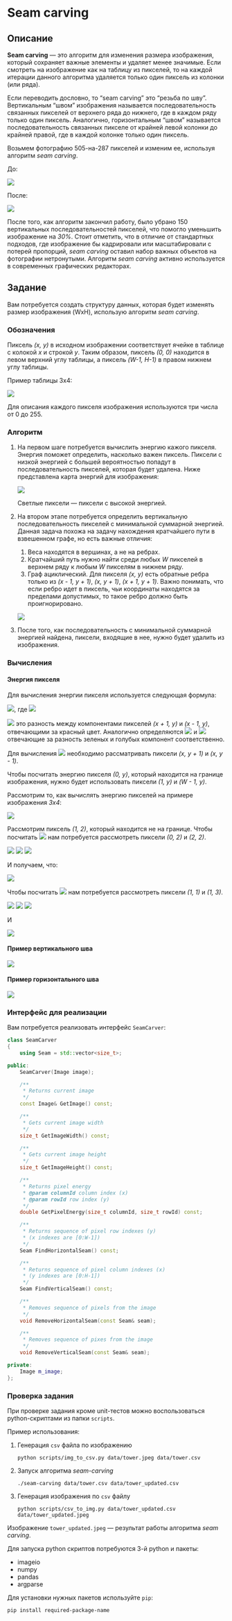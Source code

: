 # Seam carving

## Описание
**Seam carving** — это алгоритм для изменения размера изображения, который сохраняет важные элементы и удаляет менее значимые. Если смотреть на изображение как на таблицу из пикселей, то на каждой итерации данного алгоритма удаляется только один пиксель из колонки (или ряда).

Если переводить дословно, то “seam carving” это “резьба по шву”. Вертикальным “швом” изображения называется последовательность связанных пикселей от верхнего ряда до нижнего, где в каждом ряду только один пиксель. Аналогично, горизонтальным “швом” называется последовательность связанных пикселе от крайней левой колонки до крайней правой, где в каждой колонке только один пиксель.

Возьмем фотографию 505-на-287 пикселей и изменим ее, используя алгоритм *seam carving*.

До:

![](/data/text/wavebefore.png)

После:

![](/data/text/waveafter.png)

После того, как алгоритм закончил работу, было убрано 150 вертикальных последовательностей пикселей, что помогло уменьшить изображение на *30%*. Стоит отметить, что в отличие от стандартных подходов, где изображение бы кадрировали или масштабировали с потерей пропорций, *seam carving* оставил набор важных объектов на фотографии нетронутыми. Алгоритм *seam carving* активно используется в современных графических редакторах.

## Задание
Вам потребуется создать структуру данных, которая будет изменять размер изображения (WxH), использую алгоритм *seam carving*.

### Обозначения
Пиксель *(x, y)* в исходном изображении соответствует ячейке в таблице с колокой *x* и строкой *y*. Таким образом, пиксель *(0, 0)* находится в левом верхний углу таблицы, а пиксель *(W-1, H-1)* в правом нижнем углу таблицы.

Пример таблицы 3x4:

![](/data/text/3x4.png)

Для описания каждого пикселя изображения используются три числа от 0 до 255.

### Алгоритм
1. На первом шаге потребуется вычислить энергию кажого пикселя. Энергия поможет определить, насколько важен пиксель. Пиксели с низкой энергией с большей вероятностью попадут в последовательность пикселей, которая будет удалена. Ниже представлена карта энергий для изображения:
   
   ![](data/text/energymap.png)

   Светлые пиксели — пиксели с высокой энергией. 

2. На втором этапе потребуется определить вертикальную последовательность пикселей с минимальной суммарной энергией. Данная задача похожа на задачу нахождения кратчайшего пути в взвешенном графе, но есть важные отличия:
   1. Веса находятся в вершинах, а не на ребрах.
   2. Кратчайший путь нужно найти среди любых *W* пикселей в верхнем ряду к любым *W* пикселям в нижнем ряду.
   3. Граф ациклический. Для пикселя *(x, y)* есть обратные ребра только из *(x - 1, y + 1)*, *(x, y + 1)*, *(x + 1, y + 1)*. Важно понимать, что если ребро идет в пиксель, чьи координаты находятся за пределами допустимых, то такое ребро должно быть проигнорировано.
   
   ![](data/text/energymapwithseam.png)
3. После того, как последовательность с минимальной суммарной энергией найдена, пиксели, входящие в нее, нужно будет удалить из изображения.

### Вычисления
#### Энергия пикселя
Для вычисления энергии пикселя используется следующая формула:

<img src="https://render.githubusercontent.com/render/math?math=e=\sqrt{\Delta_{x}^{2}(x, y) %2B \Delta_{y}^{2}(x, y)}">, где <img src="https://render.githubusercontent.com/render/math?math=\Delta_{x}^{2}(x, y) = R_{x}^{2}(x,y) %2B G_{x}^{2}(x,y) %2B B_{x}^{2}(x,y)">

<img src="https://render.githubusercontent.com/render/math?math=R_{x}^{2}(x,y)"> это разность между компонентами пикселей *(x + 1, y)* и *(x - 1, y)*, отвечающими за красный цвет. Аналогично определяются <img src="https://render.githubusercontent.com/render/math?math=G_{x}^{2}(x,y)"> и <img src="https://render.githubusercontent.com/render/math?math=B_{x}^{2}(x,y)"> отвечающие за разность зеленых и голубых компонент соответственно.

Для вычисления <img src="https://render.githubusercontent.com/render/math?math=\Delta_{y}^{2}(x, y)"> необходимо рассматривать пиксели *(x, y + 1)* и *(x, y - 1)*.

Чтобы посчитать энергию пикселя *(0, y)*, который находится на границе изображения, нужно будет использовать пиксели *(1, y)* и *(W - 1, y)*.

Рассмотрим то, как вычислять энергию пикселей на примере изображения *3x4*:

![](data/text/energycalc.png)

Рассмотрим пиксель *(1, 2)*, который находится не на границе. Чтобы посчитать <img src="https://render.githubusercontent.com/render/math?math=\Delta_{x}"> нам потребуется рассмотреть пиксели *(0, 2)* и *(2, 2)*.

<img src="https://render.githubusercontent.com/render/math?math=R_{x}(1,2) = 255 %2D 255 = 0 ">

<img src="https://render.githubusercontent.com/render/math?math=G_{x}(1,2) = 205 %2D 203 = 2 ">

<img src="https://render.githubusercontent.com/render/math?math=B_{x}(1,2) = 255 %2D 51 = 204 ">

И получаем, что:

<img src="https://render.githubusercontent.com/render/math?math=\Delta^{2}_{x}(1, 2) = 2^2 %2B 204^2 = 41620">

Чтобы посчитать <img src="https://render.githubusercontent.com/render/math?math=\Delta_{y}"> нам потребуется рассмотреть пиксели *(1, 1)* и *(1, 3)*.

<img src="https://render.githubusercontent.com/render/math?math=R_{y}(1,2) = 255 %2D 255 = 0 ">

<img src="https://render.githubusercontent.com/render/math?math=G_{y}(1,2) = 205 %2D 153 = 102 ">

<img src="https://render.githubusercontent.com/render/math?math=B_{y}(1,2) = 153 %2D 153 = 0 ">

И

<img src="https://render.githubusercontent.com/render/math?math=\Delta^{2}_{y}(1, 2) = 102^2 = 10404">

#### Пример вертикального шва

![](data/text/seam_v.png)

#### Пример горизонтального шва

![](data/text/seam_h.png)

### Интерфейс для реализации

Вам потребуется реализовать интерфейс `SeamCarver`:

```cpp
class SeamCarver
{
    using Seam = std::vector<size_t>;

public:
    SeamCarver(Image image);

    /**
     * Returns current image
     */
    const Image& GetImage() const;

    /**
     * Gets current image width
     */
    size_t GetImageWidth() const;

    /**
     * Gets current image height
     */
    size_t GetImageHeight() const;

    /**
     * Returns pixel energy
     * @param columnId column index (x)
     * @param rowId row index (y)
     */
    double GetPixelEnergy(size_t columnId, size_t rowId) const;

    /**
     * Returns sequence of pixel row indexes (y)
     * (x indexes are [0:W-1])
     */
    Seam FindHorizontalSeam() const;

    /**
     * Returns sequence of pixel column indexes (x)
     * (y indexes are [0:H-1])
     */
    Seam FindVerticalSeam() const;

    /**
     * Removes sequence of pixels from the image
     */
    void RemoveHorizontalSeam(const Seam& seam);

    /**
     * Removes sequence of pixes from the image
     */
    void RemoveVerticalSeam(const Seam& seam);

private:
    Image m_image;
};
```

### Проверка задания

При проверке задания кроме unit-тестов можно воспользоваться python-скриптами из папки `scripts`.

Пример использования:
1. Генерация `csv` файла по изображению
   ```
   python scripts/img_to_csv.py data/tower.jpeg data/tower.csv
   ```
2. Запуск алгоритма *seam-carving*
   ```
   ./seam-carving data/tower.csv data/tower_updated.csv    
   ```
3. Генерация изображения по `csv` файлу
   ```
   python scripts/csv_to_img.py data/tower_updated.csv data/tower_updated.jpeg 
   ```

Изображение `tower_updated.jpeg` — результат работы алгоритма *seam carving*.

Для запуска python скриптов потребуются 3-й python и пакеты:
* imageio
* numpy
* pandas
* argparse

Для установки нужных пакетов используйте `pip`:
```
pip install required-package-name
```